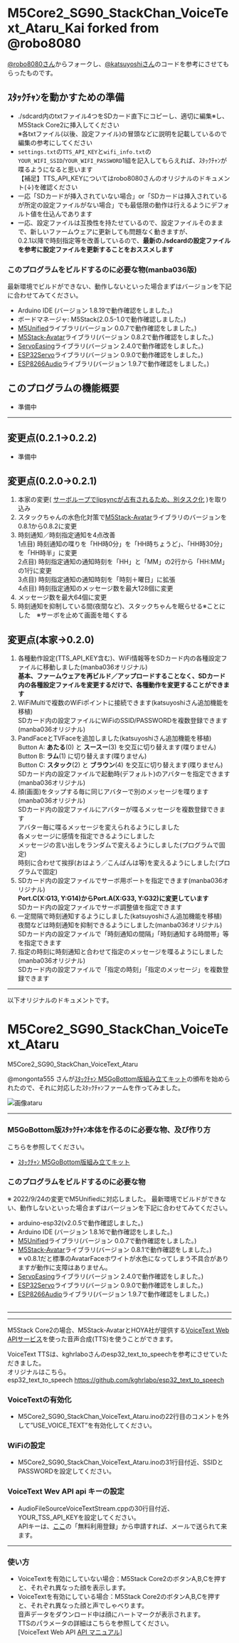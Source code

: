 # M5Core2_SG90_StackChan_VoiceText_Ataru_Kai forked from @robo8080

[@robo8080さん](https://github.com/robo8080/M5Core2_SG90_StackChan_VoiceText_Ataru)からフォークし、[@katsuyoshiさん](https://github.com/katsuyoshi/M5Core2_SG90_StackChan_VoiceText_Ataru)のコードを参考にさせてもらったものです。

## ｽﾀｯｸﾁｬﾝを動かすための準備

- ./sdcard内のtxtファイル4つをSDカード直下にコピーし、適切に編集※し、M5Stack Core2に挿入してください  
  ※各txtファイル(以後、設定ファイル)の冒頭などに説明を記載しているので編集の参考にしてください
- `settings.txt`の`TTS_API_KEY`と`wifi_info.txt`の`YOUR_WIFI_SSID`/`YOUR_WIFI_PASSWORD`1組を記入してもらえれば、ｽﾀｯｸﾁｬﾝが喋るようになると思います  
  【補足】TTS_API_KEYについてはrobo8080さんのオリジナルのドキュメント(↓)を確認ください
- 一応「SDカードが挿入されていない場合」or「SDカードは挿入されているが所定の設定ファイルがない場合」でも最低限の動作は行えるようにデフォルト値を仕込んであります
- 一応、設定ファイルは互換性を持たせているので、設定ファイルそのままで、新しいファームウェアに更新しても問題なく動きますが、  
  0.2.1以降で時刻指定等を改善しているので、**最新の./sdcardの設定ファイルを参考に設定ファイルを更新することをおススメします**

### このプログラムをビルドするのに必要な物(manba036版)

最新環境でビルドができない、動作しないといった場合まずはバージョンを下記に合わせてみてください。

* Arduino IDE (バージョン 1.8.19で動作確認をしました。)
* ボードマネージャ: M5Stack(2.0.5-1.0で動作確認しました。)
* [M5Unified](https://github.com/m5stack/M5Unified)ライブラリ(バージョン 0.0.7で動作確認をしました。)
* [M5Stack-Avatar](https://github.com/meganetaaan/m5stack-avatar/ "Title")ライブラリ(バージョン 0.8.2で動作確認をしました。)
* [ServoEasing](https://github.com/ArminJo/ServoEasing/ "Title")ライブラリ(バージョン 2.4.0で動作確認をしました。)
* [ESP32Servo](https://github.com/madhephaestus/ESP32Servo/ "Title")ライブラリ(バージョン 0.9.0で動作確認をしました。)
* [ESP8266Audio](https://github.com/earlephilhower/ESP8266Audio/ "Title")ライブラリ(バージョン 1.9.7で動作確認をしました。)

## このプログラムの機能概要

* 準備中

---
## 変更点(0.2.1→0.2.2)

* 準備中

## 変更点(0.2.0→0.2.1)

1. 本家の変更( [サーボループでlipsyncが占有されるため、別タスク化](https://github.com/robo8080/M5Core2_SG90_StackChan_VoiceText_Ataru/pull/2) )を取り込み
1. スタックちゃんの水色化対策で[M5Stack-Avatar](https://github.com/meganetaaan/m5stack-avatar/)ライブラリのバージョンを0.8.1から0.8.2に変更
1. 時刻通知／時刻指定通知を4点改善  
  1点目) 時刻通知の喋りを「HH時0分」を「HH時ちょうど」、「HH時30分」を「HH時半」に変更  
  2点目) 時刻指定通知の通知時刻を「HH」と「MM」の2行から「HH:MM」の1行に変更  
  3点目) 時刻指定通知の通知時刻を「時刻＋曜日」に拡張  
  4点目) 時刻指定通知のメッセージ数を最大128個に変更
1. メッセージ数を最大64個に変更
1. 時刻通知を抑制している間(夜間など)、スタックちゃんを眠らせる※ことにした　※サーボを止めて画面を暗くする

## 変更点(本家→0.2.0)

1. 各種動作設定(TTS_API_KEY含む)、WiFi情報等をSDカード内の各種設定ファイルに移動しました(manba036オリジナル)  
  **基本、ファームウェアを再ビルド／アップロードすることなく、SDカード内の各種設定ファイルを変更するだけで、各種動作を変更することができます**
1. WiFiMultiで複数のWiFiポイントに接続できます(katsuyoshiさん追加機能を移植)  
  SDカード内の設定ファイルにWiFiのSSID/PASSWORDを複数登録できます(manba036オリジナル)
1. PandFaceとTVFaceを追加しました(katsuyoshiさん追加機能を移植)  
  Button A: __あたる__(0) と __スースー__(3) を交互に切り替えます(喋りません)  
  Button B: __ラム__(1) に切り替えます(喋りません)  
  Button C: __スタック__(2) と __ブラウン__(4) を交互に切り替えます(喋りません)  
  SDカード内の設定ファイルで起動時(デフォルト)のアバターを指定できます(manba036オリジナル)  
1. 顔(画面)をタップする毎に同じアバターで別のメッセージを喋ります(manba036オリジナル)  
  SDカード内の設定ファイルにアバターが喋るメッセージを複数登録できます  
  アバター毎に喋るメッセージを変えられるようにしました  
  各メッセージに感情を指定できるようにしました  
  メッセージの言い出しをランダムで変えるようにしました(プログラムで固定)  
  時刻に合わせて挨拶(おはよう／こんばんは等)を変えるようにしました(プログラムで固定)  
1. SDカード内の設定ファイルでサーボ用ポートを指定できます(manba036オリジナル)  
  **Port.C(X:G13, Y:G14)からPort.A(X:G33, Y:G32)に変更しています**  
  SDカード内の設定ファイルでサーボ調整値を指定できます  
1. 一定間隔で時刻通知するようにしました(katsuyoshiさん追加機能を移植)  
  夜間などは時刻通知を抑制できるようにしました(manba036オリジナル)  
  SDカード内の設定ファイルで「時刻通知の間隔」「時刻通知する時間帯」等を指定できます
1. 指定の時刻に時刻通知と合わせて指定のメッセージを喋るようにしました(manba036オリジナル)  
  SDカード内の設定ファイルで「指定の時刻」「指定のメッセージ」を複数登録できます

---
以下オリジナルのドキュメントです。

# M5Core2_SG90_StackChan_VoiceText_Ataru
M5Core2_SG90_StackChan_VoiceText_Ataru

@mongonta555 さんが[ｽﾀｯｸﾁｬﾝ M5GoBottom版組み立てキット](https://raspberrypi.mongonta.com/about-products-stackchan-m5gobottom-version/ "Title")の頒布を始められたので、それに対応したｽﾀｯｸﾁｬﾝファームを作ってみました。<br>

![画像ataru](images/ataru.png)<br>

---
### M5GoBottom版ｽﾀｯｸﾁｬﾝ本体を作るのに必要な物、及び作り方 ###
こちらを参照してください。<br>
* [ｽﾀｯｸﾁｬﾝ M5GoBottom版組み立てキット](https://raspberrypi.mongonta.com/about-products-stackchan-m5gobottom-version/ "Title")<br>

### このプログラムをビルドするのに必要な物 ###

※ 2022/9/24の変更でM5Unifiedに対応しました。
最新環境でビルドができない、動作しないといった場合まずはバージョンを下記に合わせてみてください。

* arduino-esp32(v2.0.5で動作確認しました。)
* Arduino IDE (バージョン 1.8.16で動作確認をしました。)<br>
* [M5Unified](https://github.com/m5stack/M5Unified)ライブラリ(バージョン 0.0.7で動作確認をしました。)
* [M5Stack-Avatar](https://github.com/meganetaaan/m5stack-avatar/ "Title")ライブラリ(バージョン 0.8.1で動作確認をしました。)<br>※ v0.8.1だと標準のAvatarFaceホワイトが水色になってしまう不具合がありますが動作に支障はありません。
* [ServoEasing](https://github.com/ArminJo/ServoEasing/ "Title")ライブラリ(バージョン 2.4.0で動作確認をしました。)<br>
* [ESP32Servo](https://github.com/madhephaestus/ESP32Servo/ "Title")ライブラリ(バージョン 0.9.0で動作確認をしました。)<br>
* [ESP8266Audio](https://github.com/earlephilhower/ESP8266Audio/ "Title")ライブラリ(バージョン 1.9.7で動作確認をしました。)<br><br>

---

---

M5Stack Core2の場合、M5Stack-AvatarとHOYA社が提供する[VoiceText Web APIサービス](https://cloud.voicetext.jp/webapi "Title")を使った音声合成(TTS)を使うことができます。


VoiceText TTSは、kghrlaboさんのesp32_text_to_speechを参考にさせていただきました。<br>
オリジナルはこちら。<br>
esp32_text_to_speech <https://github.com/kghrlabo/esp32_text_to_speech><br>

### VoiceTextの有効化 ###
* M5Core2_SG90_StackChan_VoiceText_Ataru.inoの22行目のコメントを外して”USE_VOICE_TEXT”を有効化してください。

### WiFiの設定 ###
* M5Core2_SG90_StackChan_VoiceText_Ataru.inoの31行目付近、SSIDとPASSWORDを設定してください。

### VoiceText Wev API api キーの設定 ###
* AudioFileSourceVoiceTextStream.cppの30行目付近、YOUR_TSS_API_KEYを設定してください。<br>
APIキーは、[ここ](https://cloud.voicetext.jp/webapi/ "Title")の「無料利用登録」から申請すれば、メールで送られて来ます。<br>

---

### 使い方 ###
* VoiceTextを有効にしていない場合：M5Stack Core2のボタンA,B,Cを押すと、それぞれ異なった顔を表示します。　<br>
* VoiceTextを有効にしている場合：M5Stack Core2のボタンA,B,Cを押すと、それぞれ異なった顔と声でしゃべります。　<br>
音声データをダウンロード中は顔にハートマークが表示されます。<br>
TTSのパラメータの詳細はこちらを参照してください。<br>
[VoiceText Web API [API マニュアル](https://cloud.voicetext.jp/webapi/docs/api/ "Title")]
<br><br>


